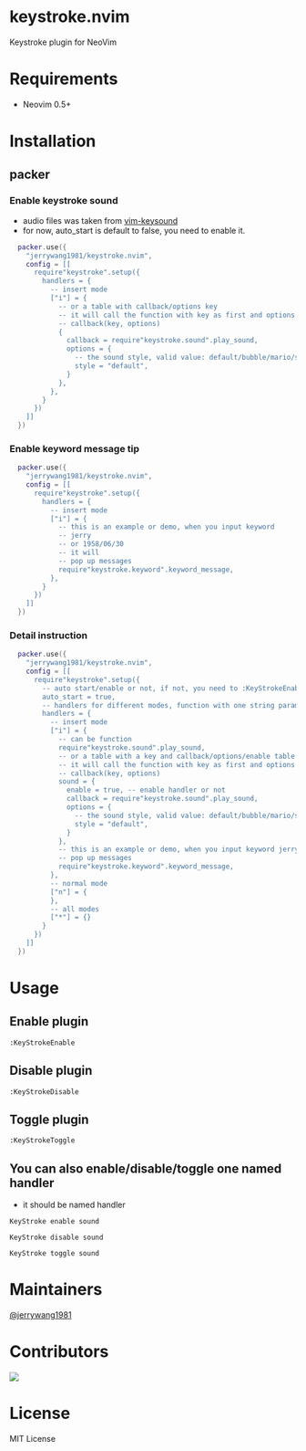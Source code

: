 # keystroke.nvim
Keystroke plugin for NeoVim

# Requirements

* Neovim 0.5+

# Installation

## packer

### Enable keystroke sound

* audio files was taken from [vim-keysound](https://github.com/skywind3000/vim-keysound)
* for now, auto_start is default to false, you need to enable it.

```lua
  packer.use({
    "jerrywang1981/keystroke.nvim",
    config = [[
      require"keystroke".setup({
        handlers = {
          -- insert mode
          ["i"] = {
            -- or a table with callback/options key
            -- it will call the function with key as first and options as second parameter
            -- callback(key, options)
            {
              callback = require"keystroke.sound".play_sound,
              options = {
                -- the sound style, valid value: default/bubble/mario/sword/typewriter
                style = "default",
              }
            },
          },
        }
      })
    ]]
  })

```
### Enable keyword message tip

```lua
  packer.use({
    "jerrywang1981/keystroke.nvim",
    config = [[
      require"keystroke".setup({
        handlers = {
          -- insert mode
          ["i"] = {
            -- this is an example or demo, when you input keyword
            -- jerry
            -- or 1958/06/30
            -- it will
            -- pop up messages
            require"keystroke.keyword".keyword_message,
          },
        }
      })
    ]]
  })
```

### Detail instruction
```lua
  packer.use({
    "jerrywang1981/keystroke.nvim",
    config = [[
      require"keystroke".setup({
        -- auto start/enable or not, if not, you need to :KeyStrokeEnable to get it work
        auto_start = true,
        -- handlers for different modes, function with one string parameter
        handlers = {
          -- insert mode
          ["i"] = {
            -- can be function
            require"keystroke.sound".play_sound,
            -- or a table with a key and callback/options/enable table as value
            -- it will call the function with key as first and options as second parameter
            -- callback(key, options)
            sound = {
              enable = true, -- enable handler or not
              callback = require"keystroke.sound".play_sound,
              options = {
                -- the sound style, valid value: default/bubble/mario/sword/typewriter
                style = "default",
              }
            },
            -- this is an example or demo, when you input keyword jerry or 1958/06/30 , it will
            -- pop up messages
            require"keystroke.keyword".keyword_message,
          },
          -- normal mode
          ["n"] = {
          },
          -- all modes
          ["*"] = {}
        }
      })
    ]]
  })
```
# Usage

## Enable plugin
```
:KeyStrokeEnable
```
## Disable plugin
```
:KeyStrokeDisable
```
## Toggle plugin
```
:KeyStrokeToggle
```
## You can also enable/disable/toggle one named handler

* it should be named handler

```
KeyStroke enable sound
```
```
KeyStroke disable sound
```
```
KeyStroke toggle sound
```


# Maintainers
[@jerrywang1981](https://github.com/jerrywang1981)

# Contributors
[![](https://github.com/jerrywang1981.png?size=50)](https://github.com/jerrywang1981)

# License
MIT License

